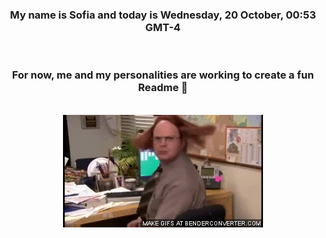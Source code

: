 


<div align="center">
<h3 >My name is Sofia and today is Wednesday, 20 October, 00:53 GMT-4</h3><br>
<h3 >For now, me and my personalities are working to create a fun Readme 👋
</h3><br>
<img src='img/dwight.gif' alt='working...'/>
</div>
